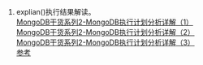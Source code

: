 1. explian()执行结果解读。   
[MongoDB干货系列2-MongoDB执行计划分析详解（1）](http://www.mongoing.com/eshu_explain1)    
[MongoDB干货系列2-MongoDB执行计划分析详解（2）](http://www.mongoing.com/eshu_explain2)    
[MongoDB干货系列2-MongoDB执行计划分析详解（3）](http://www.mongoing.com/eshu_explain3)    
[参考](http://www.cnblogs.com/zhoujinyi/p/4665903.html)     

